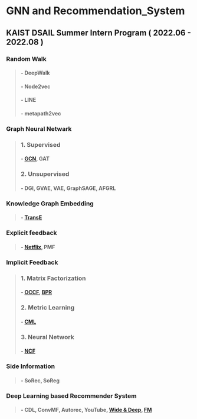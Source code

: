 # GNN and Recommendation_System

## KAIST DSAIL Summer Intern Program ( 2022.06 - 2022.08 )
### Random Walk 
> #### - DeepWalk
> #### - Node2vec
> #### - LINE 
> #### - metapath2vec


### Graph Neural Netwark
> ### 1. Supervised
> #### - [GCN](https://github.com/kyuhyeokGithub/GNN_RecSys/tree/main/GCN), GAT
> ### 2. Unsupervised
> #### - DGI, GVAE, VAE, GraphSAGE, AFGRL

### Knowledge Graph Embedding
> #### - [TransE](https://github.com/kyuhyeokGithub/GNN_RecSys/tree/main/TransE)

### Explicit feedback
> #### - [Netflix](https://github.com/kyuhyeokGithub/GNN_RecSys/tree/main/Netflix), PMF

### Implicit Feedback
> ### 1. Matrix Factorization
> #### - [OCCF](https://github.com/kyuhyeokGithub/GNN_RecSys/tree/main/OCCF), [BPR](https://github.com/kyuhyeokGithub/GNN_RecSys/tree/main/BPR)
> ### 2. Metric Learning
> #### - [CML](https://github.com/kyuhyeokGithub/GNN_RecSys/tree/main/CML)
> ### 3. Neural Network
> #### - [NCF](https://github.com/kyuhyeokGithub/GNN_RecSys/tree/main/NCF)


### Side Information
> #### - SoRec, SoReg

### Deep Learning based Recommender System
> #### - CDL, ConvMF, Autorec, YouTube, [Wide & Deep](https://github.com/kyuhyeokGithub/GNN_RecSys/tree/main/Wide_Deep), [FM](https://github.com/kyuhyeokGithub/GNN_RecSys/tree/main/FM)
